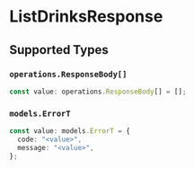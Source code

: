 # ListDrinksResponse


## Supported Types

### `operations.ResponseBody[]`

```typescript
const value: operations.ResponseBody[] = [];
```

### `models.ErrorT`

```typescript
const value: models.ErrorT = {
  code: "<value>",
  message: "<value>",
};
```

